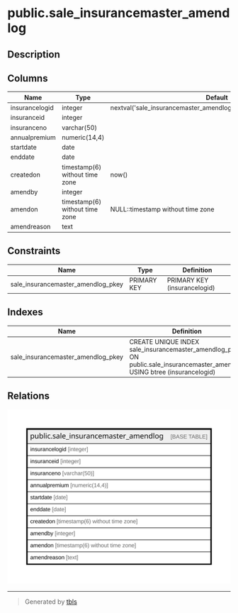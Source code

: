 # public.sale_insurancemaster_amendlog

## Description

## Columns

| Name | Type | Default | Nullable | Children | Parents | Comment |
| ---- | ---- | ------- | -------- | -------- | ------- | ------- |
| insurancelogid | integer | nextval('sale_insurancemaster_amendlog_insurancelogid_seq'::regclass) | false |  |  |  |
| insuranceid | integer |  | true |  |  |  |
| insuranceno | varchar(50) |  | true |  |  |  |
| annualpremium | numeric(14,4) |  | true |  |  |  |
| startdate | date |  | true |  |  |  |
| enddate | date |  | true |  |  |  |
| createdon | timestamp(6) without time zone | now() | true |  |  |  |
| amendby | integer |  | true |  |  |  |
| amendon | timestamp(6) without time zone | NULL::timestamp without time zone | true |  |  |  |
| amendreason | text |  | true |  |  |  |

## Constraints

| Name | Type | Definition |
| ---- | ---- | ---------- |
| sale_insurancemaster_amendlog_pkey | PRIMARY KEY | PRIMARY KEY (insurancelogid) |

## Indexes

| Name | Definition |
| ---- | ---------- |
| sale_insurancemaster_amendlog_pkey | CREATE UNIQUE INDEX sale_insurancemaster_amendlog_pkey ON public.sale_insurancemaster_amendlog USING btree (insurancelogid) |

## Relations

![er](public.sale_insurancemaster_amendlog.svg)

---

> Generated by [tbls](https://github.com/k1LoW/tbls)
